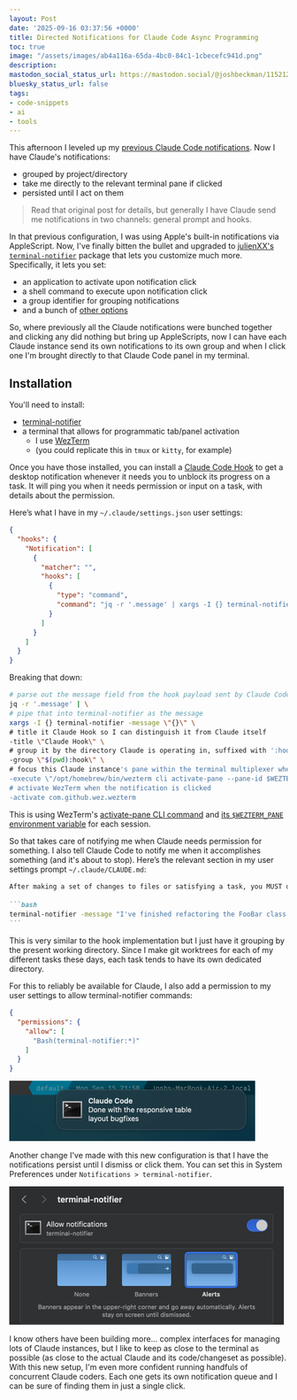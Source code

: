 ```yaml
---
layout: Post
date: '2025-09-16 03:37:56 +0000'
title: Directed Notifications for Claude Code Async Programming
toc: true
image: "/assets/images/ab4a116a-65da-4bc0-84c1-1cbecefc941d.png"
description:
mastodon_social_status_url: https://mastodon.social/@joshbeckman/115212358770048207
bluesky_status_url: false
tags:
- code-snippets
- ai
- tools
---
```


This afternoon I leveled up my [previous Claude Code notifications](https://www.joshbeckman.org/blog/practicing/claude-code-notifications-for-async-programming). Now I have Claude's notifications:
- grouped by project/directory
- take me directly to the relevant terminal pane if clicked
- persisted until I act on them

> Read that original post for details, but generally I have Claude send me notifications in two channels: general prompt and hooks. 

In that previous configuration, I was using Apple's built-in notifications via AppleScript. Now, I've finally bitten the bullet and upgraded to [julienXX's `terminal-notifier`](https://github.com/julienXX/terminal-notifier) package that lets you customize much more. Specifically, it lets you set:
- an application to activate upon notification click
- a shell command to execute upon notification click
- a group identifier for grouping notifications
- and a bunch of [other options](https://github.com/julienXX/terminal-notifier?tab=readme-ov-file#options)

So, where previously all the Claude notifications were bunched together and clicking any did nothing but bring up AppleScripts, now I can have each Claude instance send its own notifications to its own group and when I click one I'm brought directly to that Claude Code panel in my terminal.

## Installation

You'll need to install:
- [terminal-notifier](https://github.com/julienXX/terminal-notifier)
- a terminal that allows for programmatic tab/panel activation
  - I use [WezTerm](https://wezterm.org/)
  - (you could replicate this in `tmux` or `kitty`, for example)

Once you have those installed, you can install a [Claude Code Hook](https://docs.anthropic.com/en/docs/claude-code/hooks) to get a desktop notification whenever it needs you to unblock its progress on a task. It will ping you when it needs permission or input on a task, with details about the permission.

Here’s what I have in my `~/.claude/settings.json` user settings:

```json
{
  "hooks": {
    "Notification": [
      {
        "matcher": "",
        "hooks": [
          {
            "type": "command",
            "command": "jq -r '.message' | xargs -I {} terminal-notifier -message \"{}\" -title \"Claude Hook\" -group \"$(pwd):hook\" -execute \"/opt/homebrew/bin/wezterm cli activate-pane --pane-id $WEZTERM_PANE\" -activate com.github.wez.wezterm"
          }
        ]
      }
    ]
  }
}
```

Breaking that down:

```sh
# parse out the message field from the hook payload sent by Claude Code
jq -r '.message' | \
# pipe that into terminal-notifier as the message
xargs -I {} terminal-notifier -message \"{}\" \
# title it Claude Hook so I can distinguish it from Claude itself
-title \"Claude Hook\" \
# group it by the directory Claude is operating in, suffixed with ':hook'
-group \"$(pwd):hook\" \
# focus this Claude instance's pane within the terminal multiplexer when the notification is clicked
-execute \"/opt/homebrew/bin/wezterm cli activate-pane --pane-id $WEZTERM_PANE\" \
# activate WezTerm when the notification is clicked
-activate com.github.wez.wezterm
```

This is using WezTerm's [activate-pane CLI command](https://wezterm.org/cli/cli/activate-pane.html) and [its `$WEZTERM_PANE` environment variable](https://wezterm.org/cli/cli/index.html#:~:text=If%20the%20%24WEZTERM_PANE%20environment%20variable%20is%20set%2C%20it%20will%20be%20used) for each session.

So that takes care of notifying me when Claude needs permission for something. I also tell Claude Code to notify me when it accomplishes something (and it's about to stop). Here’s the relevant section in my user settings prompt `~/.claude/CLAUDE.md`:

````md
After making a set of changes to files or satisfying a task, you MUST display a `terminal-notifier` notification to tell me what's been done. Use a title and a brief descriptive message. Here's an example:

```bash
terminal-notifier -message "I've finished refactoring the FooBar class into smaller methods" -title "Claude Code" -group $PWD -execute "/opt/homebrew/bin/wezterm cli activate-pane --pane-id $WEZTERM_PANE" -activate com.github.wez.wezterm
```
````

This is very similar to the hook implementation but I just have it grouping by the present working directory. Since I make git worktrees for each of my different tasks these days, each task tends to have its own dedicated directory.

For this to reliably be available for Claude, I also add a permission to my user settings to allow terminal-notifier commands:

```json
{
  "permissions": {
    "allow": [
      "Bash(terminal-notifier:*)"
    ]
  }
}
```

<img width="445" height="109" alt="Example Claude notification via terminal-notifier" src="/assets/images/ab4a116a-65da-4bc0-84c1-1cbecefc941d.png" />

Another change I've made with this new configuration is that I have the notifications persist until I dismiss or click them. You can set this in System Preferences under `Notifications > terminal-notifier`.

<img width="497" height="250" alt="Allowing Alerts for terminal-notifier" src="/assets/images/b77aa74c-23bf-41af-9745-ba956aae23f9.png" />

I know others have been building more... complex interfaces for managing lots of Claude instances, but I like to keep as close to the terminal as possible (as close to the actual Claude and its code/changeset as possible). With this new setup, I'm even more confident running handfuls of concurrent Claude coders. Each one gets its own notification queue and I can be sure of finding them in just a single click.
